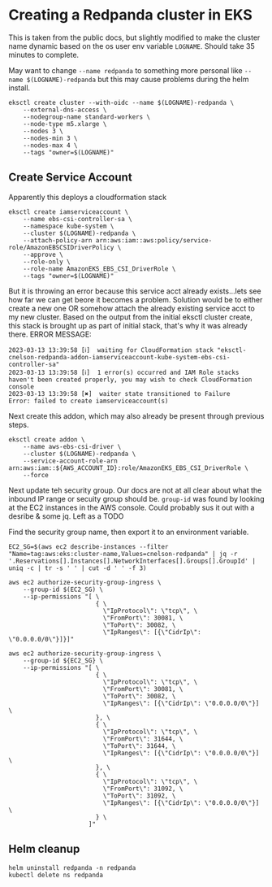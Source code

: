 # Creating a Redpanda cluster in EKS

This is taken from the public docs, but slightly modified to make the cluster name dynamic based on the os user env variable `LOGNAME`.   Should take 35 minutes to complete.

May want to change `--name redpanda` to something more personal like `--name $(LOGNAME)-redpanda` but this may cause problems during the helm install.

```
eksctl create cluster --with-oidc --name $(LOGNAME)-redpanda \
    --external-dns-access \
    --nodegroup-name standard-workers \
    --node-type m5.xlarge \
    --nodes 3 \
    --nodes-min 3 \
    --nodes-max 4 \
    --tags "owner=$(LOGNAME)"
```


## Create Service Account

Apparently this deploys a cloudformation stack

```
eksctl create iamserviceaccount \
    --name ebs-csi-controller-sa \
    --namespace kube-system \
    --cluster $(LOGNAME)-redpanda \
    --attach-policy-arn arn:aws:iam::aws:policy/service-role/AmazonEBSCSIDriverPolicy \
    --approve \
    --role-only \
    --role-name AmazonEKS_EBS_CSI_DriverRole \
    --tags "owner=$(LOGNAME)"
```

But it is throwing an error because this service acct already exists...lets see how far we can get beore it becomes a problem.   Solution would be to either create a new one OR somehow attach the already existing service acct to my new cluster.  Based on the output from the initial eksctl cluster create, this stack is brought up as part of initial stack, that's why it was already there.
ERROR MESSAGE:

```
2023-03-13 13:39:58 [ℹ]  waiting for CloudFormation stack "eksctl-cnelson-redpanda-addon-iamserviceaccount-kube-system-ebs-csi-controller-sa"
2023-03-13 13:39:58 [ℹ]  1 error(s) occurred and IAM Role stacks haven't been created properly, you may wish to check CloudFormation console
2023-03-13 13:39:58 [✖]  waiter state transitioned to Failure
Error: failed to create iamserviceaccount(s)
```

Next create this addon, which may also already be present through previous steps.

```
eksctl create addon \
    --name aws-ebs-csi-driver \
    --cluster $(LOGNAME)-redpanda \
    --service-account-role-arn arn:aws:iam::${AWS_ACCOUNT_ID}:role/AmazonEKS_EBS_CSI_DriverRole \
    --force
```

Next update teh security group.  Our docs are not at all clear about what the inbound IP range or secuity group should be.  `group-id` was found by looking at the EC2 instances in the AWS console.   Could probably sus it out with a desribe & some jq.   Left as a TODO

Find the security group name, then export it to an environment variable.

```
EC2_SG=$(aws ec2 describe-instances --filter "Name=tag:aws:eks:cluster-name,Values=cnelson-redpanda" | jq -r '.Reservations[].Instances[].NetworkInterfaces[].Groups[].GroupId' | uniq -c | tr -s ' ' | cut -d ' ' -f 3)
```


```
aws ec2 authorize-security-group-ingress \
    --group-id $(EC2_SG) \
    --ip-permissions "[ \
                        { \
                          \"IpProtocol\": \"tcp\", \
                          \"FromPort\": 30081, \
                          \"ToPort\": 30082, \
                          \"IpRanges\": [{\"CidrIp\": \"0.0.0.0/0\"}]}]"

```

```
aws ec2 authorize-security-group-ingress \
    --group-id ${EC2_SG} \
    --ip-permissions "[ \
                        { \
                          \"IpProtocol\": \"tcp\", \
                          \"FromPort\": 30081, \
                          \"ToPort\": 30082, \
                          \"IpRanges\": [{\"CidrIp\": \"0.0.0.0/0\"}] \
                        }, \
                        { \
                          \"IpProtocol\": \"tcp\", \
                          \"FromPort\": 31644, \
                          \"ToPort\": 31644, \
                          \"IpRanges\": [{\"CidrIp\": \"0.0.0.0/0\"}] \
                        }, \
                        { \
                          \"IpProtocol\": \"tcp\", \
                          \"FromPort\": 31092, \
                          \"ToPort\": 31092, \
                          \"IpRanges\": [{\"CidrIp\": \"0.0.0.0/0\"}] \
                        } \
                      ]"

```



## Helm cleanup

```
helm uninstall redpanda -n redpanda
kubectl delete ns redpanda
```

